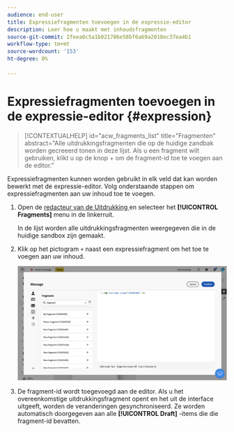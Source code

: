 ```yaml
---
audience: end-user
title: Expressiefragmenten toevoegen in de expressie-editor
description: Leer hoe u maakt met inhoudsfragmenten
source-git-commit: 2feea0c5a1b021786e58bf6a69a2018ec37ea4b1
workflow-type: tm+mt
source-wordcount: '153'
ht-degree: 0%

---
```


# Expressiefragmenten toevoegen in de expressie-editor {#expression}

>[!CONTEXTUALHELP]
>id="acw_fragments_list"
>title="Fragmenten"
>abstract="Alle uitdrukkingsfragmenten die op de huidige zandbak worden gecreeerd tonen in deze lijst. Als u een fragment wilt gebruiken, klikt u op de knop + om de fragment-id toe te voegen aan de editor."

<!-- pas vu dans l'UI-->

Expressiefragmenten kunnen worden gebruikt in elk veld dat kan worden bewerkt met de expressie-editor. Volg onderstaande stappen om expressiefragmenten aan uw inhoud toe te voegen.

1. Open de [ redacteur van de Uitdrukking ](../personalization/gs-personalization.md) en selecteer het **[!UICONTROL Fragments]** menu in de linkerruit.

   In de lijst worden alle uitdrukkingsfragmenten weergegeven die in de huidige sandbox zijn gemaakt.

1. Klik op het pictogram `+` naast een expressiefragment om het toe te voegen aan uw inhoud.

   ![](assets/fragment-add-expression.png)

1. De fragment-id wordt toegevoegd aan de editor. Als u het overeenkomstige uitdrukkingsfragment opent en het uit de interface uitgeeft, worden de veranderingen gesynchroniseerd. Ze worden automatisch doorgegeven aan alle **[!UICONTROL Draft]** -items die die fragment-id bevatten.
